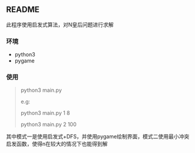 ## README

此程序使用启发式算法，对N皇后问题进行求解

### 环境

* python3
* pygame

### 使用

> python3  main.py <mode>  <n>
>
> e.g:
>
> python3 main.py 1 8
>
> python3 main.py 2 100

其中模式一是使用启发式+DFS，并使用pygame绘制界面，模式二使用最小冲突启发函数，使得n在较大的情况下也能得到解
